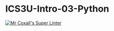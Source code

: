 # ICS3U-Intro-03-Python

[![Mr Coxall's Super Linter](https://github.com/</ICS3U-Intro-03-Python/workflows/Mr%20Coxall's%20Super%20Linter/badge.svg)](https://github.com//ICS3U-Intro-03-Python/actions/)
